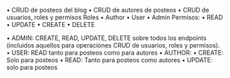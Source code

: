 • CRUD de posteos del blog
• CRUD de autores de posteos
• CRUD de usuarios, roles y permisos
Roles
  • Author
  • User
  • Admin
Permisos:
  • READ
  • UPDATE
  • CREATE
  • DELETE

• ADMIN: CREATE, READ, UPDATE, DELETE sobre todos los endpoints (incluidos
aquellos para operaciones CRUD de usuarios, roles y permisos).
• USER: READ tanto para posteos como para autores
• AUTHOR:
• CREATE: Solo para posteos
• READ: Tanto para posteos como autores
• UPDATE: solo para posteos
